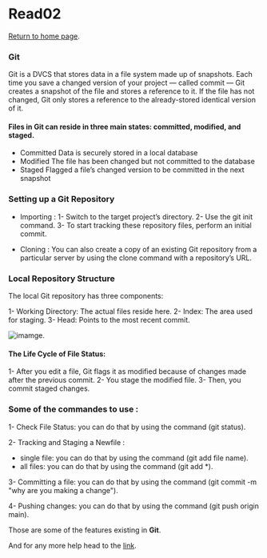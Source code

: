 # Read02

[Return to home page](https://momansi96.github.io/reading-notes/). 

### Git 

Git is a DVCS that stores data in a file system made up of snapshots. Each time you save a changed version of your project — called commit — Git creates a snapshot of the file and stores a reference to it. If the file has not changed, Git only stores a reference to the already-stored identical version of it.

#### Files in Git can reside in three main states: committed, modified, and staged.

- Committed
Data is securely stored in a local database
- Modified
The file has been changed but not committed to the database
- Staged
Flagged a file’s changed version to be committed in the next snapshot

### Setting up a Git Repository

- Importing : 
1- Switch to the target project’s directory. 
2- Use the git init command. 
3- To start tracking these repository files, perform an initial commit. 

- Cloning : 
You can also create a copy of an existing Git repository from a particular server by using the clone command with a repository’s URL. 

### Local Repository Structure
The local Git repository has three components:

1- Working Directory: The actual files reside here.
2- Index: The area used for staging. 
3- Head: Points to the most recent commit. 

![imamge](https://blog.udemy.com/wp-content/uploads/2015/08/image036.png). 

#### The Life Cycle of File Status: 

1- After you edit a file, Git flags it as modified because of changes made after the previous commit.
2- You stage the modified file.
3- Then, you commit staged changes.

### Some of the commandes to use : 

1- Check File Status: you can do that by using the command (git status). 

2- Tracking and Staging a Newfile : 
  - single file: you can do that by using the command (git add file name).
  - all files:  you can do that by using the command (git add *).

3- Committing a file: you can do that by using the command (git commit -m "why are you making a change"). 

4- Pushing changes: you can do that by using the command (git push origin main). 

Those are some of the  features existing in **Git**. 

And for any more help head to the [link](https://blog.udemy.com/git-tutorial-a-comprehensive-guide/#6_2). 



